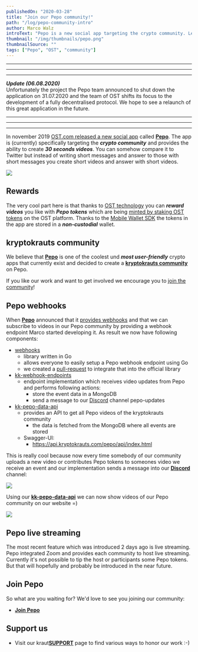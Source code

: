 ```yaml
---
publishedOn: "2020-03-28"
title: "Join our Pepo community!"
path: "/log/pepo-community-intro"
author: Marco Walz
introText: "Pepo is a new social app targeting the crypto community. Learn more about Pepo and join our community!"
thumbnail: "/img/thumbnails/pepo.png"
thumbnailSource: ""
tags: ["Pepo", "OST", "community"]
---
```

<hr/><hr/><hr/>

***Update (06.08.2020)***  
Unfortunately the project the Pepo team announced to shut down the application on 31.07.2020 and the team of OST shifts its focus to the development of a fully decentralised protocol. We hope to see a relaunch of this great application in the future.

<hr/><hr/><hr/>

In november 2019 [OST.com released a new social app](https://medium.com/the-pepo-app/introducing-pepo-the-new-social-app-connecting-the-crypto-community-34181149f84a) called [**Pepo**](https://join.pepo.com/CRSVEF). The app is (currently) specifically targeting the ***crypto community*** and provides the ability to create ***30 seconds videos***. You can somehow compare it to Twitter but instead of writing short messages and answer to those with short messages you create short videos and answer with short videos.

<img src="https://miro.medium.com/max/1316/1*2yFHFkCUn_5Ms5arTQkzdA.png">

## Rewards
The very cool part here is that thanks to [OST technology](https://ost.com/) you can ***reward videos*** you like with ***Pepo tokens*** which are being [minted by staking OST tokens](https://help.ost.com/support/solutions/articles/35000117973-what-is-stake-and-mint-) on the OST platform. Thanks to the [Mobile Wallet SDK](https://dev.ost.com/platform/docs/wallet/introduction/) the tokens in the app are stored in a ***non-custodial*** wallet.

## kryptokrauts community
We believe that [**Pepo**](https://join.pepo.com/CRSVEF) is one of the coolest und ***most user-friendly*** crypto apps that currently exist and decided to create a [**kryptokrauts community**](https://pepo.com/communities/kryptokrauts) on Pepo.

If you like our work and want to get involved we encourage you to [join the community]((https://pepo.com/communities/kryptokrauts))!

## Pepo webhooks
When [**Pepo**](https://join.pepo.com/CRSVEF) announced that it [provides webhooks](https://www.notion.so/Pepo-Webhooks-6d1681c40d0d4699888a3dd09efb93a4) and that we can subscribe to videos in our Pepo community by providing a webhook endpoint Marco started developing it. As result we now have following components:
- [webhooks](https://github.com/kryptokrauts/webhooks/tree/v6/pepo)
    - library written in Go
    - allows everyone to easily setup a Pepo webhook endpoint using Go
    - we created a [pull-request](https://github.com/go-playground/webhooks/pull/102) to integrate that into the official library
- [kk-webhook-endpoints](https://github.com/kryptokrauts/kk-webhook-endpoints)
    - endpoint implementation which receives video updates from Pepo and performs following actions:
        - store the event data in a MongoDB
        - send a message to our [Discord](https://discord.gg/ZZTQgQb) channel pepo-updates
- [kk-pepo-data-api](https://github.com/kryptokrauts/kk-pepo-data-api)
    - provides an API to get all Pepo videos of the kryptokrauts community
        - the data is fetched from the MongoDB where all events are stored
    - Swagger-UI:
        - https://api.kryptokrauts.com/pepo/api/index.html

This is really cool because now every time somebody of our community uploads a new video or contributes Pepo tokens to someones video we receive an event and our implementation sends a message into our [**Discord**](https://discord.gg/ZZTQgQb) channel:

<img src="https://pbs.twimg.com/media/EUERFr3WAAEEW-I?format=png">

Using our [**kk-pepo-data-api**](https://api.kryptokrauts.com/pepo/api/index.html) we can now show videos of our Pepo community on our website =)

<img src="https://pbs.twimg.com/media/EUMisxYXQAAHHgq?format=jpg&name=large">

## Pepo live streaming
The most recent feature which was introduced 2 days ago is live streaming. Pepo integrated Zoom and provides each community to host live streaming. Currently it's not possible to tip the host or participants some Pepo tokens. But that will hopefully and probably be introduced in the near future.

## Join Pepo
So what are you waiting for? We'd love to see you joining our community:
- [**Join Pepo**](https://join.pepo.com/CRSVEF)

## Support us
- Visit our kraut[**SUPPORT**](/support) page to find various ways to honor our work :-)

